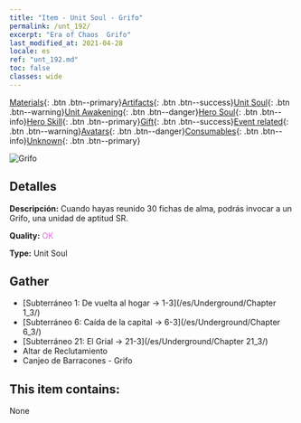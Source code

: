 ```yaml
---
title: "Item - Unit Soul - Grifo"
permalink: /unt_192/
excerpt: "Era of Chaos  Grifo"
last_modified_at: 2021-04-28
locale: es
ref: "unt_192.md"
toc: false
classes: wide
---
```

 [Materials](/ItemsES/){: .btn .btn--primary}[Artifacts](/ItemsES/Artifacts/){: .btn .btn--success}[Unit Soul](/ItemsES/UnitSoul/){: .btn .btn--warning}[Unit Awakening](/ItemsES/UnitAwakening/){: .btn .btn--danger}[Hero Soul](/ItemsES/HeroSoul/){: .btn .btn--info}[Hero Skill](/ItemsES/HeroSkill/){: .btn .btn--primary}[Gift](/ItemsES/Gift/){: .btn .btn--success}[Event related](/ItemsES/Events/){: .btn .btn--warning}[Avatars](/ItemsES/Avatars/){: .btn .btn--danger}[Consumables](/ItemsES/Consumables/){: .btn .btn--info}[Unknown](/ItemsES/Unknown/){: .btn .btn--primary}

 ![Grifo](/images/u/ti_shijiu.jpg)

## Detalles
 **Descripción:** Cuando hayas reunido 30 fichas de alma, podrás invocar a un Grifo, una unidad de aptitud SR.

 **Quality:** <span style="color: #DA70D6">OK</span>

 **Type:** Unit Soul

## Gather

*    [Subterráneo 1: De vuelta al hogar -> 1-3](/es/Underground/Chapter 1_3/) 
*    [Subterráneo 6: Caída de la capital -> 6-3](/es/Underground/Chapter 6_3/) 
*    [Subterráneo 21: El Grial -> 21-3](/es/Underground/Chapter 21_3/) 
*    Altar de Reclutamiento 
*    Canjeo de Barracones - Grifo 

## This item contains:

  None


